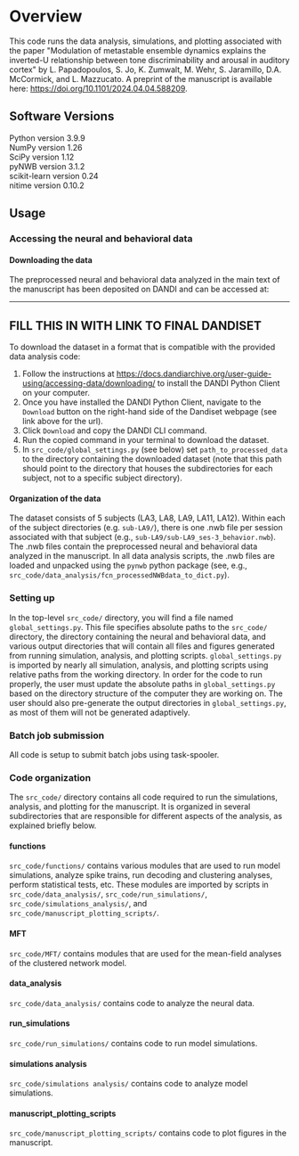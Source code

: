 # Overview

This code runs the data analysis, simulations, and plotting associated with the paper "Modulation of metastable ensemble dynamics explains the inverted-U relationship between tone discriminability and arousal in auditory cortex" by L. Papadopoulos, S. Jo, K. Zumwalt, M. Wehr, S. Jaramillo, D.A. McCormick, and L. Mazzucato. A preprint of the manuscript is available here: https://doi.org/10.1101/2024.04.04.588209.

## Software Versions

Python version 3.9.9  
NumPy version 1.26  
SciPy version 1.12  
pyNWB version 3.1.2  
scikit-learn version 0.24  
nitime version 0.10.2  

## Usage


### Accessing the neural and behavioral data

#### Downloading the data

The preprocessed neural and behavioral data analyzed in the main text of the manuscript has been deposited on DANDI and can be accessed at:

--------------------------------------------------------------------------------------------------------------------------------------------------------------------  
**FILL THIS IN WITH LINK TO FINAL DANDISET**
--------------------------------------------------------------------------------------------------------------------------------------------------------------------

To download the dataset in a format that is compatible with the provided data analysis code:

1. Follow the instructions at https://docs.dandiarchive.org/user-guide-using/accessing-data/downloading/ to install the DANDI Python Client on your computer.
2. Once you have installed the DANDI Python Client, navigate to the `Download` button on the right-hand side of the Dandiset webpage (see link above for the url).
3. Click `Download` and copy the DANDI CLI command.
4. Run the copied command in your terminal to download the dataset.
5. In `src_code/global_settings.py` (see below) set `path_to_processed_data` to the directory containing the downloaded dataset (note that this path should point to the directory that houses the subdirectories for each subject, not to a specific subject directory). 

#### Organization of the data

The dataset consists of 5 subjects (LA3, LA8, LA9, LA11, LA12). Within each of the subject directories (e.g. `sub-LA9/`), there is one .nwb file per session associated with that subject (e.g., `sub-LA9/sub-LA9_ses-3_behavior.nwb`). The .nwb files contain the preprocessed neural and behavioral data analyzed in the manuscript. In all data analysis scripts, the .nwb files are loaded and unpacked using the `pynwb` python package (see, e.g., `src_code/data_analysis/fcn_processedNWBdata_to_dict.py`).


### Setting up 

In the top-level `src_code/` directory, you will find a file named `global_settings.py`. This file specifies absolute paths to the `src_code/` directory, the directory containing the neural and behavioral data, and various output directories that will contain all files and figures generated from running simulation, analysis, and plotting scripts. `global_settings.py` is imported by nearly all simulation, analysis, and plotting scripts using relative paths from the working directory. In order for the code to run properly, the user must update the absolute paths in `global_settings.py` based on the directory structure of the computer they are working on. The user should also pre-generate the output directories in `global_settings.py`, as most of them will not be generated adaptively.

### Batch job submission

All code is setup to submit batch jobs using task-spooler.

### Code organization

The `src_code/` directory contains all code required to run the simulations, analysis, and plotting for the manuscript. It is organized in several subdirectories that are responsible for different aspects of the analysis, as explained briefly below.

#### functions

`src_code/functions/` contains various modules that are used to run model simulations, analyze spike trains, run decoding and clustering analyses, perform statistical tests, etc. These modules are imported by scripts in `src_code/data_analysis/`, `src_code/run_simulations/`, `src_code/simulations_analysis/`, and `src_code/manuscript_plotting_scripts/`.

#### MFT

`src_code/MFT/` contains modules that are used for the mean-field analyses of the clustered network model.

#### data_analysis

`src_code/data_analysis/` contains code to analyze the neural data.

#### run_simulations

`src_code/run_simulations/` contains code to run model simulations.

#### simulations analysis

`src_code/simulations analysis/` contains code to analyze model simulations.

#### manuscript_plotting_scripts

`src_code/manuscript_plotting_scripts/` contains code to plot figures in the manuscript.
